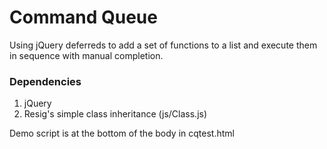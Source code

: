 Command Queue
============

Using jQuery deferreds to add a set of functions to a list and execute them in sequence with manual completion. 

### Dependencies
1. jQuery
2. Resig's simple class inheritance (js/Class.js)

Demo script is at the bottom of the body in cqtest.html
